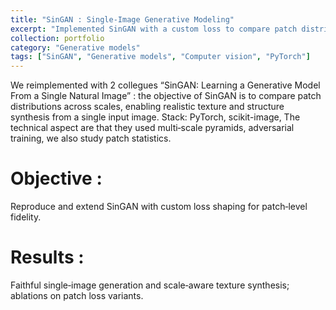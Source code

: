 ```yaml
---
title: "SinGAN : Single‑Image Generative Modeling"
excerpt: "Implemented SinGAN with a custom loss to compare patch distributions; explorations in single‑image generation and multi‑scale training.<br/><img src='/images/image041.jpg'>"
collection: portfolio
category: "Generative models"
tags: ["SinGAN", "Generative models", "Computer vision", "PyTorch"]
---
```


We reimplemented with 2 collegues “SinGAN: Learning a Generative Model From a Single Natural Image” : the objective of SinGAN is to compare patch distributions across scales, enabling realistic texture and structure synthesis from a single input image.
Stack: PyTorch, scikit-image, 
The technical aspect are that they used multi‑scale pyramids, adversarial training, we also study patch statistics.

# Objective : 
Reproduce and extend SinGAN with custom loss shaping for patch‑level fidelity.

# Results :
Faithful single‑image generation and scale‑aware texture synthesis; ablations on patch loss variants.
